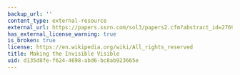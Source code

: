 ```yaml
---
backup_url: ''
content_type: external-resource
external_url: https://papers.ssrn.com/sol3/papers2.cfm?abstract_id=2769028
has_external_license_warning: true
is_broken: true
license: https://en.wikipedia.org/wiki/All_rights_reserved
title: Making the Invisible Visible
uid: d135d8fe-f624-4698-abd6-bc8ab923665e
---
```

